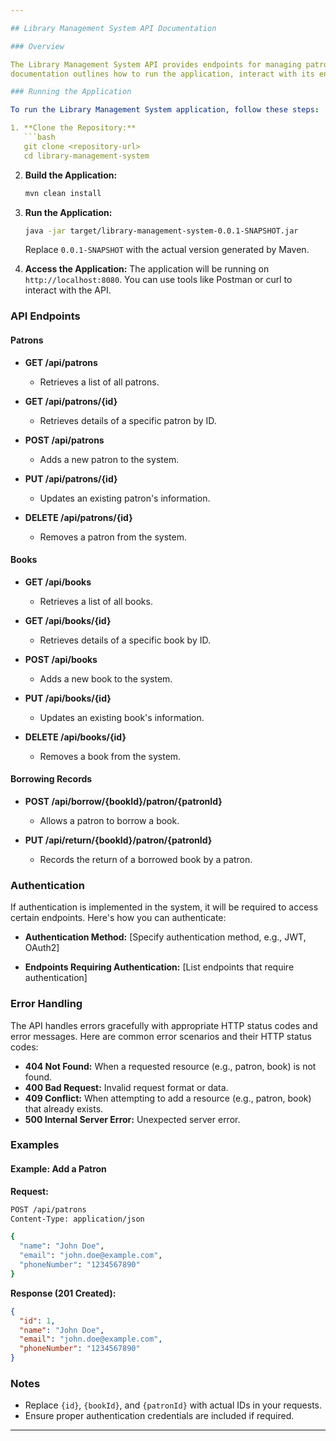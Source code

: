 ```yaml
---

## Library Management System API Documentation

### Overview

The Library Management System API provides endpoints for managing patrons, books, and borrowing records. This
documentation outlines how to run the application, interact with its endpoints, and any authentication considerations.

### Running the Application

To run the Library Management System application, follow these steps:

1. **Clone the Repository:**
   ```bash
   git clone <repository-url>
   cd library-management-system
   ```

2. **Build the Application:**
   ```bash
   mvn clean install
   ```

3. **Run the Application:**
   ```bash
   java -jar target/library-management-system-0.0.1-SNAPSHOT.jar
   ```

   Replace `0.0.1-SNAPSHOT` with the actual version generated by Maven.

4. **Access the Application:**
   The application will be running on `http://localhost:8080`. You can use tools like Postman or curl to interact with
   the API.

### API Endpoints

#### Patrons

- **GET /api/patrons**
    - Retrieves a list of all patrons.

- **GET /api/patrons/{id}**
    - Retrieves details of a specific patron by ID.

- **POST /api/patrons**
    - Adds a new patron to the system.

- **PUT /api/patrons/{id}**
    - Updates an existing patron's information.

- **DELETE /api/patrons/{id}**
    - Removes a patron from the system.

#### Books

- **GET /api/books**
    - Retrieves a list of all books.

- **GET /api/books/{id}**
    - Retrieves details of a specific book by ID.

- **POST /api/books**
    - Adds a new book to the system.

- **PUT /api/books/{id}**
    - Updates an existing book's information.

- **DELETE /api/books/{id}**
    - Removes a book from the system.

#### Borrowing Records

- **POST /api/borrow/{bookId}/patron/{patronId}**
    - Allows a patron to borrow a book.

- **PUT /api/return/{bookId}/patron/{patronId}**
    - Records the return of a borrowed book by a patron.

### Authentication

If authentication is implemented in the system, it will be required to access certain endpoints. Here's how you can
authenticate:

- **Authentication Method:** [Specify authentication method, e.g., JWT, OAuth2]

- **Endpoints Requiring Authentication:** [List endpoints that require authentication]

### Error Handling

The API handles errors gracefully with appropriate HTTP status codes and error messages. Here are common error scenarios
and their HTTP status codes:

- **404 Not Found:** When a requested resource (e.g., patron, book) is not found.
- **400 Bad Request:** Invalid request format or data.
- **409 Conflict:** When attempting to add a resource (e.g., patron, book) that already exists.
- **500 Internal Server Error:** Unexpected server error.

### Examples

#### Example: Add a Patron

**Request:**

```bash
POST /api/patrons
Content-Type: application/json

{
  "name": "John Doe",
  "email": "john.doe@example.com",
  "phoneNumber": "1234567890"
}
```

**Response (201 Created):**

```json
{
  "id": 1,
  "name": "John Doe",
  "email": "john.doe@example.com",
  "phoneNumber": "1234567890"
}
```

### Notes

- Replace `{id}`, `{bookId}`, and `{patronId}` with actual IDs in your requests.
- Ensure proper authentication credentials are included if required.

---
```


